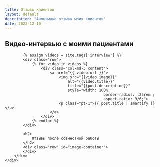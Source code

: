 ```yaml
---
title: Отзывы клиентов
layout: default
description: "Анонимные отзывы моих клиентов"
date: 2022-12-10
---
```


<div class="container pb-6 pt-2">
    <div class="row justify-content-start">
        <div class="col-md-12 col-sm-1">
            <h2>
                Видео-интервью с моими пациентами
            </h2>


            {% assign videos = site.tags['interview'] %}
            <div class="row">
                {% for video in videos %}
                    <div class="col-md-3 content">
                        <a href="{{ video.url }}">
                            <img src="{{video.image}}"
                                alt="{{video.title}}"
                                title="{{post.description}}"
                                style="width: 100%;
                                                border-radius: .25rem ;
                                                aspect-ratio: 9/6;">
                            <p class="pt-1">{{ post.title | smartify }}</p>
                        </a>
                    </div>
                {% endfor %}
            </div>
            
            <h2>
                Отзывы после совместной работы
            </h2>
            <div class="row" id="image-container">
            </div>
        </div>
    </div>
</div>


<script>

const IMAGES = {{ site.data.feedback.image | jsonify }};

const cardContainer = document.getElementById("image-container");
const cardLimit = IMAGES.length;
const cardIncrease = 12;
const pageCount = Math.ceil(cardLimit / cardIncrease);
let currentPage = 0;

let throttleTimer;
const throttle = (callback, time) => {
  if (throttleTimer) return;

  throttleTimer = true;

  setTimeout(() => {
    callback();
    throttleTimer = false;
  }, time);
};

const createCard = (index) => {
  if(IMAGES.length <= index){
      return;
  }

  const cardTag = document.createElement("div");
  cardTag.className += "col-md-3 content";

  const linkTag = document.createElement("a");
  const imageUrl = IMAGES[index].url;
  const imageAlt = IMAGES[index].alt;
  linkTag.href = imageUrl;
  const imgTag = document.createElement("img");
  imgTag.src = imageUrl;
  imgTag.title = imageAlt;
  imgTag.alt = imageAlt;

  linkTag.appendChild(imgTag);
  cardTag.appendChild(linkTag);
  cardContainer.appendChild(cardTag);
};

const addCards = (pageIndex) => {
  currentPage = pageIndex;

  const startRange = (pageIndex - 1) * cardIncrease;
  const endRange = currentPage === pageCount ? cardLimit : pageIndex * cardIncrease;

  for (let i = startRange + 1; i <= endRange; i++) {
    createCard(i);
  }
};

const handleInfiniteScroll = () => {
    
  throttle(() => {
    const endOfPage = window.scrollY + window.innerHeight + 2 >= document.body.offsetHeight * 0.75;
    if (endOfPage) {
      addCards(currentPage + 1);
    }

    if (currentPage === pageCount) {
      removeInfiniteScroll();
    }
  }, 1000);
};

const removeInfiniteScroll = () => {
  window.removeEventListener("scroll", handleInfiniteScroll);
};

window.addEventListener("load", function(){
    console.log("i am here");
    addCards(currentPage + 1);
    window.addEventListener("scroll", handleInfiniteScroll);
});

</script>
